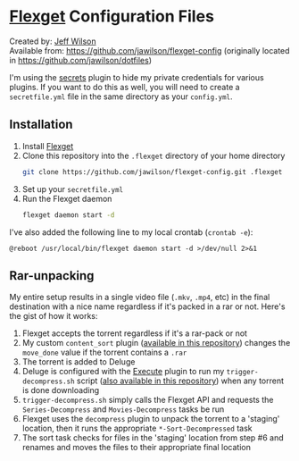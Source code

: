 # [Flexget](http://www.flexget.com) Configuration Files

Created by: [Jeff Wilson](mailto:jeff@jeffalwilson.com)  
Available from: https://github.com/jawilson/flexget-config (originally located in https://github.com/jawilson/dotfiles)

I'm using the [secrets](http://flexget.com/wiki/Plugins/secrets) plugin to hide my private credentials for various plugins. If you want to do this as well, you will need to create a ``secretfile.yml`` file in the same directory as your ``config.yml``.

## Installation
1. Install [Flexget](http://www.flexget.com)
1. Clone this repository into the `.flexget` directory of your home directory
    ```bash
    git clone https://github.com/jawilson/flexget-config.git .flexget
    ```
1. Set up your `secretfile.yml`
1. Run the Flexget daemon
    ```bash
    flexget daemon start -d
    ```

I've also added the following line to my local crontab (`crontab -e`):
```
@reboot /usr/local/bin/flexget daemon start -d >/dev/null 2>&1
```

## Rar-unpacking

My entire setup results in a single video file (``.mkv``, ``.mp4``, etc) in the final destination with a nice name regardless if it's packed in a rar or not.
Here's the gist of how it works:
1. Flexget accepts the torrent regardless if it's a rar-pack or not
1. My custom ``content_sort`` plugin ([available in this repository](https://github.com/jawilson/flexget-config/blob/master/flexget/plugins/content_sort.py)) changes the ``move_done`` value if the torrent contains a ``.rar``
1. The torrent is added to Deluge
1. Deluge is configured with the [Execute](http://dev.deluge-torrent.org/wiki/Plugins/Execute) plugin to run my ``trigger-decompress.sh`` script ([also available in this repository](https://github.com/jawilson/flexget-config/blob/master/deluge/trigger-decompress.sh)) when any torrent is done downloading
1. ``trigger-decompress.sh`` simply calls the Flexget API and requests the ``Series-Decompress`` and ``Movies-Decompress`` tasks be run
1. Flexget uses the ``decompress`` plugin to unpack the torrent to a 'staging' location, then it runs the appropriate ``*-Sort-Decompressed`` task
1. The sort task checks for files in the 'staging' location from step #6 and renames and moves the files to their appropriate final location
